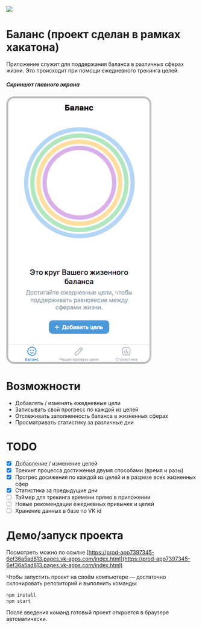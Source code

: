 [<img width="134" src="https://vk.com/images/apps/mini_apps/vk_mini_apps_logo.svg">](https://vk.com/services)

# Баланс (проект сделан в рамках хакатона)

Приложение служит для поддержания баланса в различных сферах жизни. Это происходит при помощи ежедневного трекинга целей.

##### Скриншот главного экрана
![Скриншот главного экрана](./screen.png "Скриншот главного экрана")
 
# Возможности

- Добавлять / изменять ежедневные цели
- Записывать свой прогресс по каждой из целей
- Отслеживать заполненность баланса в жизненных сферах
- Просматривать статистику за различные дни

# TODO
- [x] Добавление / изменение целей
- [x] Трекинг процесса достижения двумя способами (время и разы)
- [x] Прогрес досижения по каждой из целей и в разрезе всех жизненных сфер
- [x] Статистика за предыдущие дни
- [ ] Таймер для трекинга времени прямо в приложении
- [ ] Новые рекомендации ежедневных привычек и целей
- [ ] Хранение данных в базе по VK id

# Демо/запуск проекта

Посмотреть можно по ссылке [https://prod-app7397345-6ef36a5ad813.pages.vk-apps.com/index.html](https://prod-app7397345-6ef36a5ad813.pages.vk-apps.com/index.html)

Чтобы запустить проект на своём компьютере — достаточно склонировать репозиторий и выполнить команды:
```
npm install
npm start
```
После введения команд готовый проект откроется в браузере автоматически.
